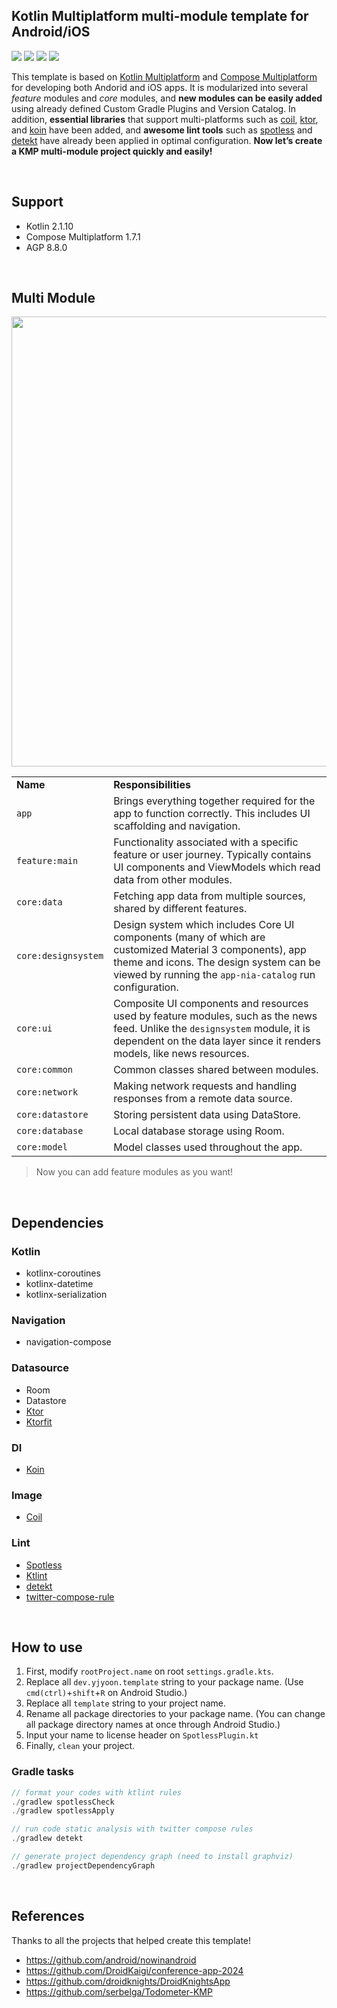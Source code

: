 ## Kotlin Multiplatform multi-module template for Android/iOS

<p>
  <img src="https://img.shields.io/badge/kotlin-multiplatform-A97BFF.svg"/>
  <img src="https://img.shields.io/badge/compose-multiplatform-5675DF.svg"/>
  <img src="https://img.shields.io/badge/platform-android-green.svg"/>
  <img src="https://img.shields.io/badge/platform-iOS-black.svg"/>
</p>

This template is based on [Kotlin Multiplatform](https://kotlinlang.org/docs/multiplatform.html) and [Compose Multiplatform](https://www.jetbrains.com/compose-multiplatform/) for developing both Andorid and iOS apps.
It is modularized into several *feature* modules and *core* modules, and **new modules can be easily added** using already defined Custom Gradle Plugins and Version Catalog.
In addition, **essential libraries** that support multi-platforms such as [coil](https://coil-kt.github.io/coil/), [ktor](https://ktor.io/), and [koin](https://insert-koin.io/) have been added, and **awesome lint tools** such as [spotless](https://github.com/diffplug/spotless) and [detekt](https://detekt.dev/) have already been applied in optimal configuration.
**Now let’s create a KMP multi-module project quickly and easily!**

<br>

## Support
- Kotlin 2.1.10
- Compose Multiplatform 1.7.1
- AGP 8.8.0

<br>

## Multi Module
<p align="center">
<img width="720" src="https://github.com/user-attachments/assets/f53a825d-7d4d-4e94-9a7d-a890e3bdcb08" />
</p>

<table>
  <tr>
   <td><strong>Name</strong>
   </td>
   <td><strong>Responsibilities</strong>
   </td>
  </tr>
  <tr>
   <td><code>app</code>
   </td>
   <td>Brings everything together required for the app to function correctly. This includes UI scaffolding and navigation. 
   </td>
  </tr>
  <tr>
   <td><code>feature:main</code><br>
   </td>
   <td>Functionality associated with a specific feature or user journey. Typically contains UI components and ViewModels which read data from other modules.<br>
   </td>
  </tr>
  <tr>
   <td><code>core:data</code>
   </td>
   <td>Fetching app data from multiple sources, shared by different features.
   </td>
  </tr>
  <tr>
   <td><code>core:designsystem</code>
   </td>
   <td>Design system which includes Core UI components (many of which are customized Material 3 components), app theme and icons. The design system can be viewed by running the <code>app-nia-catalog</code> run configuration. 
   </td>
  </tr>
  <tr>
   <td><code>core:ui</code>
   </td>
   <td>Composite UI components and resources used by feature modules, such as the news feed. Unlike the <code>designsystem</code> module, it is dependent on the data layer since it renders models, like news resources. 
   </td>
  </tr>
  <tr>
   <td><code>core:common</code>
   </td>
   <td>Common classes shared between modules.
   </td>
  </tr>
  <tr>
   <td><code>core:network</code>
   </td>
   <td>Making network requests and handling responses from a remote data source.
   </td>
  </tr>
  <tr>
   <td><code>core:datastore</code>
   </td>
   <td>Storing persistent data using DataStore.
   </td>
  </tr>
  <tr>
   <td><code>core:database</code>
   </td>
   <td>Local database storage using Room.
   </td>
  </tr>
  <tr>
   <td><code>core:model</code>
   </td>
   <td>Model classes used throughout the app.
   </td>
  </tr>
</table>

> Now you can add feature modules as you want!

<br>

## Dependencies

### Kotlin
- kotlinx-coroutines
- kotlinx-datetime
- kotlinx-serialization

### Navigation
- navigation-compose

### Datasource
- Room
- Datastore
- [Ktor](https://ktor.io/)
- [Ktorfit](https://foso.github.io/Ktorfit/)

### DI
- [Koin](https://insert-koin.io/)

### Image
- [Coil](https://coil-kt.github.io/coil/)

### Lint
- [Spotless](https://github.com/diffplug/spotless)
- [Ktlint](https://github.com/pinterest/ktlint)
- [detekt](https://detekt.dev/)
- [twitter-compose-rule](https://github.com/twitter/compose-rules)

<br>

## How to use
1. First, modify `rootProject.name` on root `settings.gradle.kts`.
2. Replace all `dev.yjyoon.template` string to your package name. (Use `cmd(ctrl)`+`shift`+`R` on Android Studio.)
3. Replace all `template` string to your project name.
4. Rename all package directories to your package name. (You can change all package directory names at once through Android Studio.)
5. Input your name to license header on `SpotlessPlugin.kt` 
6. Finally, `clean` your project.

### Gradle tasks
```java
// format your codes with ktlint rules
./gradlew spotlessCheck
./gradlew spotlessApply

// run code static analysis with twitter compose rules
./gradlew detekt

// generate project dependency graph (need to install graphviz)
./gradlew projectDependencyGraph
```

<br>

## References
Thanks to all the projects that helped create this template!
- https://github.com/android/nowinandroid
- https://github.com/DroidKaigi/conference-app-2024
- https://github.com/droidknights/DroidKnightsApp
- https://github.com/serbelga/Todometer-KMP

